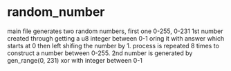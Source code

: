 # random_number
main file generates two random numbers, first one 0-255, 0-231
1st number created through getting a u8 integer between 0-1 oring it with answer which starts at 0 then left shifing the number by 1.
process is repeated 8 times to construct a number between 0-255.
2nd number is generated by gen_range(0, 231) xor with integer between 0-1
